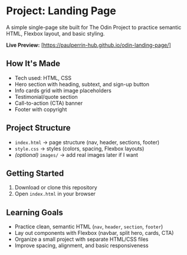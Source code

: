 # Project: Landing Page

A simple single-page site built for The Odin Project to practice semantic HTML, Flexbox layout, and basic styling.

<strong>Live Preview:</strong> [https://paulperrin-hub.github.io/odin-landing-page/]

## How It's Made

* Tech used: HTML, CSS
* Hero section with heading, subtext, and sign-up button
* Info cards grid with image placeholders
* Testimonial/quote section
* Call-to-action (CTA) banner
* Footer with copyright

## Project Structure

* `index.html` → page structure (nav, header, sections, footer)
* `style.css` → styles (colors, spacing, Flexbox layouts)
* *(optional)* `images/` → add real images later if I want

## Getting Started

1. Download or clone this repository
2. Open `index.html` in your browser

## Learning Goals

* Practice clean, semantic HTML (`nav`, `header`, `section`, `footer`)
* Lay out components with Flexbox (navbar, split hero, cards, CTA)
* Organize a small project with separate HTML/CSS files
* Improve spacing, alignment, and basic responsiveness
